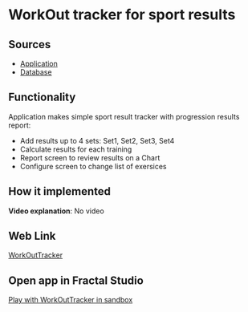 # WorkOut tracker for sport results

## Sources

- [Application](https://github.com/LearnFractal/FractalPlatform/tree/main/FractalPlatform.Examples/Applications/WorkOutTracker/WorkOutTrackerApplication.cs)
- [Database](https://github.com/LearnFractal/FractalPlatform/tree/main/FractalPlatform.Examples/Databases/WorkOutTracker)

## Functionality

Application makes simple sport result tracker with progression results report:
- Add results up to 4 sets: Set1, Set2, Set3, Set4
- Calculate results for each training
- Report screen to review results on a Chart
- Configure screen to change list of exersices

## How it implemented

**Video explanation**: No video

## Web Link

[WorkOutTracker](https://fraplat.com/jupiter/WorkOutTracker)

## Open app in Fractal Studio

[Play with WorkOutTracker in sandbox](https://fraplat.com/mars/FractalStudio/?tag=WorkOutTracker+template)


